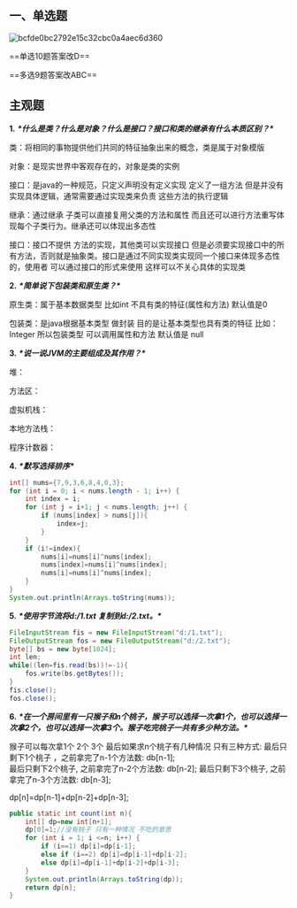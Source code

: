 ## 一、单选题

![bcfde0bc2792e15c32cbc0a4aec6d360](https://s2.loli.net/2024/07/30/CAwcNOkYHPudRFV.png)

==单选10题答案改D==

==多选9题答案改ABC==

## 主观题

**1.** ***\*什么是类？什么是对象？什么是接口？接口和类的继承有什么本质区别？\****

 类：将相同的事物提供他们共同的特征抽象出来的概念，类是属于对象模版

对象：是现实世界中客观存在的，对象是类的实例

 接口：是java的一种规范，只定义声明没有定义实现 定义了一组方法 但是并没有实现具体逻辑，通常需要通过实现类来负责 这些方法的执行逻辑

 继承：通过继承 子类可以直接复用父类的方法和属性 而且还可以进行方法重写体现每个子类行为。继承还可以体现出多态性

接口：接口不提供 方法的实现，其他类可以实现接口 但是必须要实现接口中的所有方法，否则就是抽象类。接口是通过不同实现类实现同一个接口来体现多态性的，使用者 可以通过接口的形式来使用 这样可以不关心具体的实现类



**2.** ***\*简单说下包装类和原生类？\****

 原生类：属于基本数据类型 比如int  不具有类的特征(属性和方法) 默认值是0

包装类：是java根据基本类型 做封装 目的是让基本类型也具有类的特征 比如：Integer 所以包装类型 可以调用属性和方法 默认值是 null

 

**3.** ***\*说一说JVM的主要组成及其作用？\****

 堆：

方法区：

虚拟机栈：

本地方法栈：

程序计数器：

 

**4.** ***\*默写选择排序\****

 ```java
 int[] nums={7,9,3,6,8,4,0,3};
 for (int i = 0; i < nums.length - 1; i++) {
     int index = i;
     for (int j = i+1; j < nums.length; j++) {
         if (nums[index] > nums[j]){
             index=j;
         }
     }
     if (i!=index){
         nums[i]=nums[i]^nums[index];
         nums[index]=nums[i]^nums[index];
         nums[i]=nums[i]^nums[index];
     }
 }
 System.out.println(Arrays.toString(nums));
 ```

 

**5.** ***\*使用字节流将d:/1.txt 复制到d:/2.txt。\****

 ```java
 FileInputStream fis = new FileInputStream("d:/1.txt");
 FileOutputStream fos = new FileOutputStream("d:/2.txt");
 byte[] bs = new byte[1024];
 int len;
 while((len=fis.read(bs))!=-1){
     fos.write(bs.getBytes());
 }
 fis.close();
 fos.close();
 ```



**6.** ***\*在一个房间里有一只猴子和n个桃子，猴子可以选择一次拿1个，也可以选择一次拿2个，也可以选择一次拿3个。猴子吃完桃子一共有多少种方法。\****

猴子可以每次拿1个  2个  3个 最后如果求n个桃子有几种情况
只有三种方式:
最后只剩下1个桃子 ，之前拿完了n-1个方法数: db[n-1];  
最后只剩下2个桃子,  之前拿完了n-2个方法数: db[n-2];
最后只剩下3个桃子,  之前拿完了n-3个方法数: db[n-3];

dp[n]=dp[n-1]+dp[n-2]+dp[n-3];

```java
public static int count(int n){
    int[] dp=new int[n+1];
    dp[0]=1;//没有桃子 只有一种情况 不吃的意思
    for (int i = 1; i <=n; i++) {
        if (i==1) dp[i]=dp[i-1];
        else if (i==2) dp[i]=dp[i-1]+dp[i-2];
        else dp[i]=dp[i-1]+dp[i-2]+dp[i-3];
    }
    System.out.println(Arrays.toString(dp));
    return dp[n];
}
```
